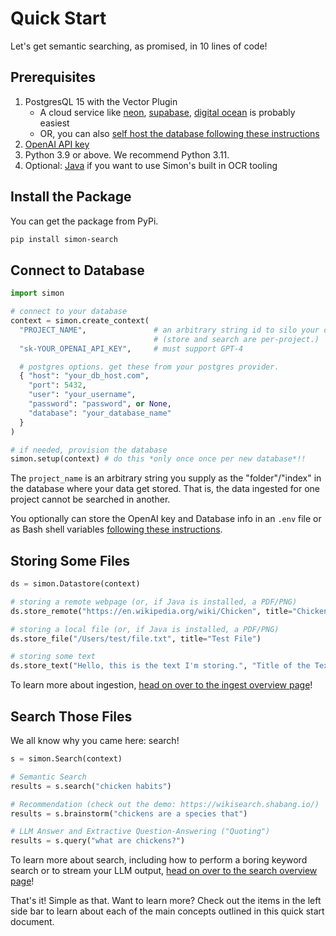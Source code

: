 # Quick Start
Let's get semantic searching, as promised, in 10 lines of code!

## Prerequisites
1. PostgresQL 15 with the Vector Plugin
    - A cloud service like [neon](./setup/Cloud-Databases/neon.md), [supabase](./setup/Cloud-Databases/supabase.md), [digital ocean](./setup/Cloud-Databases/digital-ocean.md) is probably easiest
    - OR, you can also [self host the database following these instructions](./setup/detailed.md/#database-self-hosting)
2. [OpenAI API key](https://platform.openai.com/account/api-keys)
3. Python 3.9 or above. We recommend Python 3.11.
3. Optional: [Java](./setup/detailed.md/#java) if you want to use Simon's built in OCR tooling

## Install the Package
You can get the package from PyPi.

```bash
pip install simon-search
```

## Connect to Database

```python
import simon

# connect to your database
context = simon.create_context(
  "PROJECT_NAME",               # an arbitrary string id to silo your data.
                                # (store and search are per-project.)
  "sk-YOUR_OPENAI_API_KEY",     # must support GPT-4

  # postgres options. get these from your postgres provider.
  { "host": "your_db_host.com",
    "port": 5432,
    "user": "your_username",
    "password": "password", or None,
    "database": "your_database_name"
  }
)

# if needed, provision the database
simon.setup(context) # do this *only once once per new database*!!
```

The `project_name` is an arbitrary string you supply as the "folder"/"index" in the database where your data get stored. That is, the data ingested for one project cannot be searched in another.

You optionally can store the OpenAI key and Database info in an `.env` file or as Bash shell variables [following these instructions](./setup/detailed.md/#environment-variable-management).

## Storing Some Files

```python
ds = simon.Datastore(context)

# storing a remote webpage (or, if Java is installed, a PDF/PNG)
ds.store_remote("https://en.wikipedia.org/wiki/Chicken", title="Chickens")

# storing a local file (or, if Java is installed, a PDF/PNG)
ds.store_file("/Users/test/file.txt", title="Test File")

# storing some text
ds.store_text("Hello, this is the text I'm storing.", "Title of the Text", "{metadata: can go here}")
```

To learn more about ingestion, [head on over to the ingest overview page](./ingest/store.md)!

<!-- We also have advanced ingestors and lower level APIs to bulk read lots of data; check out [the ingest recipes folder](https://github.com/Shabang-Systems/simon/tree/main/examples/ingest) for tutorials on how to store everything from S3 buckets to Google Drive files. -->

## Search Those Files
We all know why you came here: search! 

```python
s = simon.Search(context)

# Semantic Search
results = s.search("chicken habits")

# Recommendation (check out the demo: https://wikisearch.shabang.io/)
results = s.brainstorm("chickens are a species that") 

# LLM Answer and Extractive Question-Answering ("Quoting")
results = s.query("what are chickens?")
```

To learn more about search, including how to perform a boring keyword search or to stream your LLM output, [head on over to the search overview page](./search/search.md)!

That's it! Simple as that. Want to learn more? Check out the items in the left side bar to learn about each of the main concepts outlined in this quick start document.

